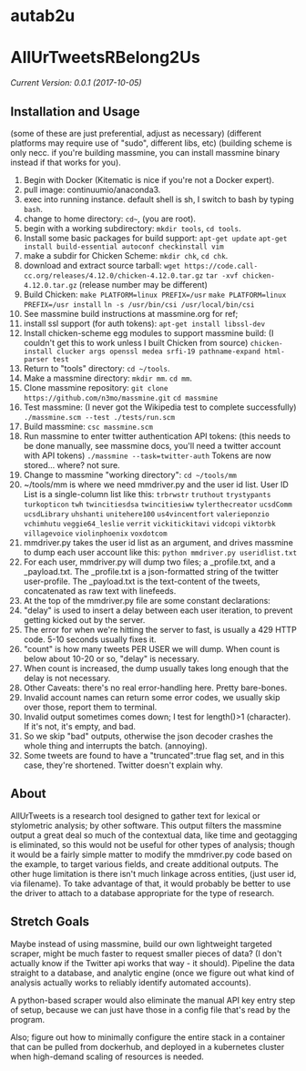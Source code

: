 # autab2u
# AllUrTweetsRBelong2Us

*Current Version: 0.0.1 (2017-10-05)*

## Installation and Usage
(some of these are just preferential, adjust as necessary)
(different platforms may require use of "sudo", different libs, etc)
(building scheme is only necc. if you're building massmine, you can
install massmine binary instead if that works for you).
1. Begin with Docker (Kitematic is nice if you're not a Docker expert).
2. pull image: continuumio/anaconda3.
3. exec into running instance. default shell is sh, I switch to bash by typing `bash`.
4. change to home directory: `cd~`, (you are root).
5. begin with a working subdirectory: `mkdir tools`, `cd tools`.
6. Install some basic packages for build support:
`apt-get update`
`apt-get install build-essential autoconf checkinstall vim`
7. make a subdir for Chicken Scheme: `mkdir chk`, `cd chk`.
8. download and extract source tarball:
`wget https://code.call-cc.org/releases/4.12.0/chicken-4.12.0.tar.gz`
`tar -xvf chicken-4.12.0.tar.gz`
(release number may be different)
9. Build Chicken:
`make PLATFORM=linux PREFIX=/usr`
`make PLATFORM=linux PREFIX=/usr install`
`ln -s /usr/bin/csi /usr/local/bin/csi`
10. See massmine build instructions at massmine.org for ref; 
11. install ssl support (for auth tokens):
`apt-get install libssl-dev`
12. Install chicken-scheme egg modules to support massmine build:
(I couldn't get this to work unless I built Chicken from source)
`chicken-install clucker args openssl medea srfi-19 pathname-expand html-parser test`
13. Return to "tools" directory: `cd ~/tools`.
14. Make a massmine directory: `mkdir mm`. `cd mm`.
15. Clone massmine repository:
`git clone https://github.com/n3mo/massmine.git`
`cd massmine`
16. Test massmine:
(I never got the Wikipedia test to complete successfully)
`./massmine.scm --test ./tests/run.scm`
17. Build massmine:
`csc massmine.scm`
18. Run massmine to enter twitter authentication API tokens:
(this needs to be done manually, see massmine docs, you'll need
a twitter account with API tokens)
`./massmine --task=twitter-auth`
Tokens are now stored... where? not sure. 
19. Change to massmine "working directory": `cd ~/tools/mm`
20. ~/tools/mm is where we need mmdriver.py and the user id list. User ID List is a single-column list like this:
`trbrwstr`
`truthout`
`trystypants`
`turkopticon`
`twh`
`twincitiesdsa`
`twincitiesiww`
`tylerthecreator`
`ucsdComm`
`ucsdLibrary`
`uhshanti`
`unitehere100`
`us4vincentfort`
`valerieponzio`
`vchimhutu`
`veggie64_leslie`
`verrit`
`vickitickitavi`
`vidcopi`
`viktorbk`
`villagevoice`
`violinphoenix`
`voxdotcom`
21. mmdriver.py takes the user id list as an argument, and drives massmine to dump each user account like this:
`python mmdriver.py useridlist.txt`
22. For each user, mmdriver.py will dump two files; a <userid>_profile.txt, and a <userid>_payload.txt.
The _profile.txt is a json-formatted string of the twitter user-profile. 
The _payload.txt is the text-content of the tweets, concatenated as raw text with linefeeds. 
23. At the top of the mmdriver.py file are some constant declarations:
23. "delay" is used to insert a delay between each user iteration, to prevent getting kicked out by the server.
24. The error for when we're hitting the server to fast, is usually a 429 HTTP code. 5-10 seconds usually fixes it.
25. "count" is how many tweets PER USER we will dump. When count is below about 10-20 or so, "delay" is necessary.
26. When count is increased, the dump usually takes long enough that the delay is not necessary.
27. Other Caveats: there's no real error-handling here. Pretty bare-bones.
28. Invalid account names can return some error codes, we usually skip over those, report them to terminal.
29. Invalid output sometimes comes down; I test for length()>1 (character). If it's not, it's empty, and bad.
30. So we skip "bad" outputs, otherwise the json decoder crashes the whole thing and interrupts the batch. (annoying). 
31. Some tweets are found to have a "truncated":true flag set, and in this case, they're shortened. Twitter doesn't explain why. 

## About
AllUrTweets is a research tool designed to gather text for lexical or stylometric analysis; by other software.
This output filters the massmine output a great deal so much of the contextual data, like time and geotagging
is eliminated, so this would not be useful for other types of analysis; though it would be a fairly simple
matter to modify the mmdriver.py code based on the example, to target various fields, and create additional 
outputs. 
The other huge limitation is there isn't much linkage across entities, (just user id, via filename). 
To take advantage of that, it would probably be better to use the driver to attach to a database appropriate
for the type of research. 

## Stretch Goals
Maybe instead of using massmine, build our own lightweight targeted scraper, might be much faster to request smaller
pieces of data? (I don't actually know if the Twitter api works that way - it should). Pipeline the data straight to
a database, and analytic engine (once we figure out what kind of analysis actually works to 
reliably identify automated accounts).

A python-based scraper would also eliminate the manual API key entry step of setup, because we can just have those
in a config file that's read by the program. 

Also; figure out how to minimally configure the entire stack in a container that can be pulled from dockerhub, and
deployed in a kubernetes cluster when high-demand scaling of resources is needed. 







